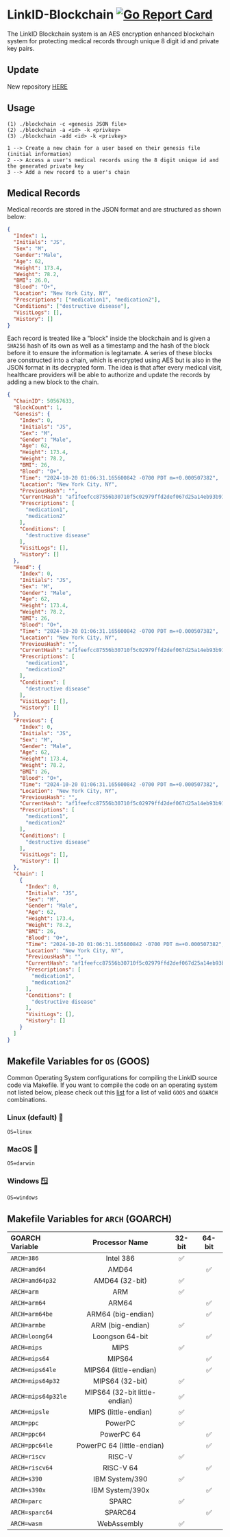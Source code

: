# LinkID-Blockchain [![Go Report Card](https://goreportcard.com/badge/github.com/TEAM-GOJO/LinkID-Blockchain)](https://goreportcard.com/report/github.com/TEAM-GOJO/LinkID-Blockchain)

The LinkID Blockchain system is an AES encryption enhanced blockchain system for protecting medical records through unique 8 digit id and private key pairs.

## Update

New repository [HERE](https://github.com/shuban-789/LinkID)

## Usage

```
(1) ./blockchain -c <genesis JSON file>
(2) ./blockchain -a <id> -k <privkey>
(3) ./blockchain -add <id> -k <privkey>

1 --> Create a new chain for a user based on their genesis file (initial information)
2 --> Access a user's medical records using the 8 digit unique id and the generated private key
3 --> Add a new record to a user's chain
```


## Medical Records

Medical records are stored in the JSON format and are structured as shown below:

```json
{
  "Index": 1,
  "Initials": "JS",
  "Sex": "M",
  "Gender":"Male", 
  "Age": 62,
  "Height": 173.4,
  "Weight": 78.2,
  "BMI": 26.0,
  "Blood": "O+",
  "Location": "New York City, NY",
  "Prescriptions": ["medication1", "medication2"],
  "Conditions": ["destructive disease"],
  "VisitLogs": [],
  "History": []
}
```

Each record is treated like a "block" inside the blockchain and is given a `SHA256` hash of its own as well as a timestamp and the hash of the block before it to ensure the information is legitamate. A series of these blocks are constructed into a chain, which is encrypted using AES but is also in the JSON format in its decrypted form. The idea is that after every medical visit, healthcare providers will be able to authorize and update the records by adding a new block to the chain.

```json
{
  "ChainID": 50567633,
  "BlockCount": 1,
  "Genesis": {
    "Index": 0,
    "Initials": "JS",
    "Sex": "M",
    "Gender": "Male",
    "Age": 62,
    "Height": 173.4,
    "Weight": 78.2,
    "BMI": 26,
    "Blood": "O+",
    "Time": "2024-10-20 01:06:31.165600842 -0700 PDT m=+0.000507382",
    "Location": "New York City, NY",
    "PreviousHash": "",
    "CurrentHash": "af1feefcc87556b30710f5c02979ffd2def067d25a14eb93b91395c5f2b2e624",
    "Prescriptions": [
      "medication1",
      "medication2"
    ],
    "Conditions": [
      "destructive disease"
    ],
    "VisitLogs": [],
    "History": []
  },
  "Head": {
    "Index": 0,
    "Initials": "JS",
    "Sex": "M",
    "Gender": "Male",
    "Age": 62,
    "Height": 173.4,
    "Weight": 78.2,
    "BMI": 26,
    "Blood": "O+",
    "Time": "2024-10-20 01:06:31.165600842 -0700 PDT m=+0.000507382",
    "Location": "New York City, NY",
    "PreviousHash": "",
    "CurrentHash": "af1feefcc87556b30710f5c02979ffd2def067d25a14eb93b91395c5f2b2e624",
    "Prescriptions": [
      "medication1",
      "medication2"
    ],
    "Conditions": [
      "destructive disease"
    ],
    "VisitLogs": [],
    "History": []
  },
  "Previous": {
    "Index": 0,
    "Initials": "JS",
    "Sex": "M",
    "Gender": "Male",
    "Age": 62,
    "Height": 173.4,
    "Weight": 78.2,
    "BMI": 26,
    "Blood": "O+",
    "Time": "2024-10-20 01:06:31.165600842 -0700 PDT m=+0.000507382",
    "Location": "New York City, NY",
    "PreviousHash": "",
    "CurrentHash": "af1feefcc87556b30710f5c02979ffd2def067d25a14eb93b91395c5f2b2e624",
    "Prescriptions": [
      "medication1",
      "medication2"
    ],
    "Conditions": [
      "destructive disease"
    ],
    "VisitLogs": [],
    "History": []
  },
  "Chain": [
    {
      "Index": 0,
      "Initials": "JS",
      "Sex": "M",
      "Gender": "Male",
      "Age": 62,
      "Height": 173.4,
      "Weight": 78.2,
      "BMI": 26,
      "Blood": "O+",
      "Time": "2024-10-20 01:06:31.165600842 -0700 PDT m=+0.000507382",
      "Location": "New York City, NY",
      "PreviousHash": "",
      "CurrentHash": "af1feefcc87556b30710f5c02979ffd2def067d25a14eb93b91395c5f2b2e624",
      "Prescriptions": [
        "medication1",
        "medication2"
      ],
      "Conditions": [
        "destructive disease"
      ],
      "VisitLogs": [],
      "History": []
    }
  ]
}
```

## Makefile Variables for `OS` (GOOS)

Common Operating System configurations for compiling the LinkID source code via Makefile. If you want to compile the code on an operating system not listed below, please check out this [list](https://pkg.go.dev/internal/platform) for a list of valid `GOOS` and `GOARCH` combinations.

### Linux (default) 🐧
```
OS=linux
```

### MacOS 🍎
```
OS=darwin
```

### Windows 🪟
```
OS=windows
```

## Makefile Variables for `ARCH` (GOARCH)

| GOARCH Variable       | Processor Name   | 32-bit    | 64-bit    |
| :-------------------- | :--------------: | :-------: | :-------: |
| `ARCH=386`            | Intel 386        | ✅        |           |
| `ARCH=amd64`          | AMD64            |           | ✅        |
| `ARCH=amd64p32`       | AMD64 (32-bit)   | ✅        |           |
| `ARCH=arm`            | ARM              | ✅        |           |
| `ARCH=arm64`          | ARM64            |           | ✅        |
| `ARCH=arm64be`        | ARM64 (big-endian)|          | ✅        |
| `ARCH=armbe`          | ARM (big-endian) | ✅        |           |
| `ARCH=loong64`        | Loongson 64-bit  |           | ✅        |
| `ARCH=mips`           | MIPS             | ✅        |           |
| `ARCH=mips64`         | MIPS64           |           | ✅        |
| `ARCH=mips64le`       | MIPS64 (little-endian) |    | ✅        |
| `ARCH=mips64p32`      | MIPS64 (32-bit)  | ✅        |           |
| `ARCH=mips64p32le`    | MIPS64 (32-bit little-endian)| ✅      |   |
| `ARCH=mipsle`         | MIPS (little-endian)| ✅      |          |
| `ARCH=ppc`            | PowerPC          | ✅        |           |
| `ARCH=ppc64`          | PowerPC 64       |           | ✅        |
| `ARCH=ppc64le`        | PowerPC 64 (little-endian) | | ✅        |
| `ARCH=riscv`          | RISC-V           | ✅        |           |
| `ARCH=riscv64`        | RISC-V 64        |           | ✅        |
| `ARCH=s390`           | IBM System/390   | ✅        |           |
| `ARCH=s390x`          | IBM System/390x  |           | ✅        |
| `ARCH=parc`           | SPARC            | ✅        |           |
| `ARCH=sparc64`        | SPARC64          |           | ✅        |
| `ARCH=wasm`           | WebAssembly      | ✅        |           |

